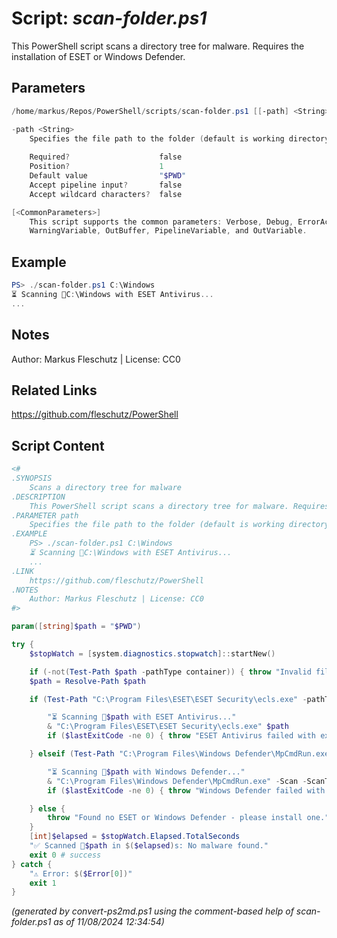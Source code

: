 Script: *scan-folder.ps1*
========================

This PowerShell script scans a directory tree for malware. Requires the installation of ESET or Windows Defender.

Parameters
----------
```powershell
/home/markus/Repos/PowerShell/scripts/scan-folder.ps1 [[-path] <String>] [<CommonParameters>]

-path <String>
    Specifies the file path to the folder (default is working directory).
    
    Required?                    false
    Position?                    1
    Default value                "$PWD"
    Accept pipeline input?       false
    Accept wildcard characters?  false

[<CommonParameters>]
    This script supports the common parameters: Verbose, Debug, ErrorAction, ErrorVariable, WarningAction, 
    WarningVariable, OutBuffer, PipelineVariable, and OutVariable.
```

Example
-------
```powershell
PS> ./scan-folder.ps1 C:\Windows
⏳ Scanning 📂C:\Windows with ESET Antivirus...
...

```

Notes
-----
Author: Markus Fleschutz | License: CC0

Related Links
-------------
https://github.com/fleschutz/PowerShell

Script Content
--------------
```powershell
<#
.SYNOPSIS
	Scans a directory tree for malware
.DESCRIPTION
	This PowerShell script scans a directory tree for malware. Requires the installation of ESET or Windows Defender.
.PARAMETER path
	Specifies the file path to the folder (default is working directory).
.EXAMPLE
	PS> ./scan-folder.ps1 C:\Windows
	⏳ Scanning 📂C:\Windows with ESET Antivirus...
	...
.LINK
	https://github.com/fleschutz/PowerShell
.NOTES
	Author: Markus Fleschutz | License: CC0
#>

param([string]$path = "$PWD")

try {
	$stopWatch = [system.diagnostics.stopwatch]::startNew()

	if (-not(Test-Path $path -pathType container)) { throw "Invalid file path: $path" }
	$path = Resolve-Path $path

	if (Test-Path "C:\Program Files\ESET\ESET Security\ecls.exe" -pathType leaf) {

		"⏳ Scanning 📂$path with ESET Antivirus..."
		& "C:\Program Files\ESET\ESET Security\ecls.exe" $path
		if ($lastExitCode -ne 0) { throw "ESET Antivirus failed with exit code $lastExitCode - POTENTIAL DANGER!!!" }

	} elseif (Test-Path "C:\Program Files\Windows Defender\MpCmdRun.exe" -pathType leaf) {

		"⏳ Scanning 📂$path with Windows Defender..."
		& "C:\Program Files\Windows Defender\MpCmdRun.exe" -Scan -ScanType 2 -File $path
		if ($lastExitCode -ne 0) { throw "Windows Defender failed with exit code $lastExitCode - POTENTIAL DANGER !!!" }

	} else {
		throw "Found no ESET or Windows Defender - please install one."
	}
	[int]$elapsed = $stopWatch.Elapsed.TotalSeconds
	"✅ Scanned 📂$path in $($elapsed)s: No malware found."
	exit 0 # success
} catch {
	"⚠️ Error: $($Error[0])"
	exit 1
}
```

*(generated by convert-ps2md.ps1 using the comment-based help of scan-folder.ps1 as of 11/08/2024 12:34:54)*
